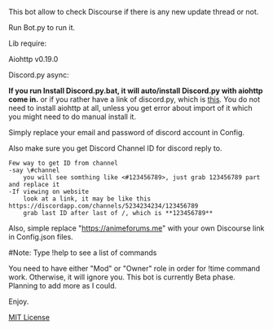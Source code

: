 This bot allow to check Discourse if there is any new update thread or not.

Run Bot.py to run it.

Lib require:

Aiohttp v0.19.0

Discord.py async:

**If you run Install Discord.py.bat, it will auto/install Discord.py with aiohttp come in.**
or if you rather have a link of discord.py, which is [this](https://github.com/Rapptz/discord.py). You do not need to install aiohttp at all, unless you get error about import of it which you might need to do manual install it.

Simply replace your email and password of discord account in Config.

Also make sure you get Discord Channel ID for discord reply to.

    Few way to get ID from channel
    -say \#channel
        you will see somthing like <#123456789>, just grab 123456789 part and replace it
    -If viewing on website 
        look at a link, it may be like this https://discordapp.com/channels/5234234234/123456789
        grab last ID after last of /, which is **123456789**

Also, simple replace "https://animeforums.me" with your own Discourse link in Config.json files.


#Note:
Type !help to see a list of commands

You need to have either "Mod" or "Owner" role in order for !time command work. Otherwise, it will ignore you.
This bot is currently Beta phase.
Planning to add more as I could.

Enjoy.


[MIT License](https://github.com/Maverun/Discourse-Discord.Bot/blob/master/LICENSE)
